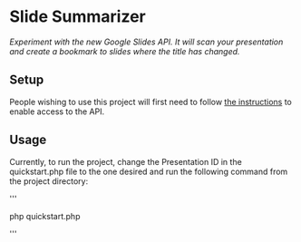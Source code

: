 # Slide Summarizer

_Experiment with the new Google Slides API. It will scan your presentation and create a bookmark to slides where the title has changed._

## Setup

People wishing to use this project will first need to follow [the instructions](https://developers.google.com/slides/quickstart/php) to enable access to the API.

## Usage

Currently, to run the project, change the Presentation ID in the quickstart.php file to the one desired and run the following command from the project directory:

'''

php quickstart.php

'''
